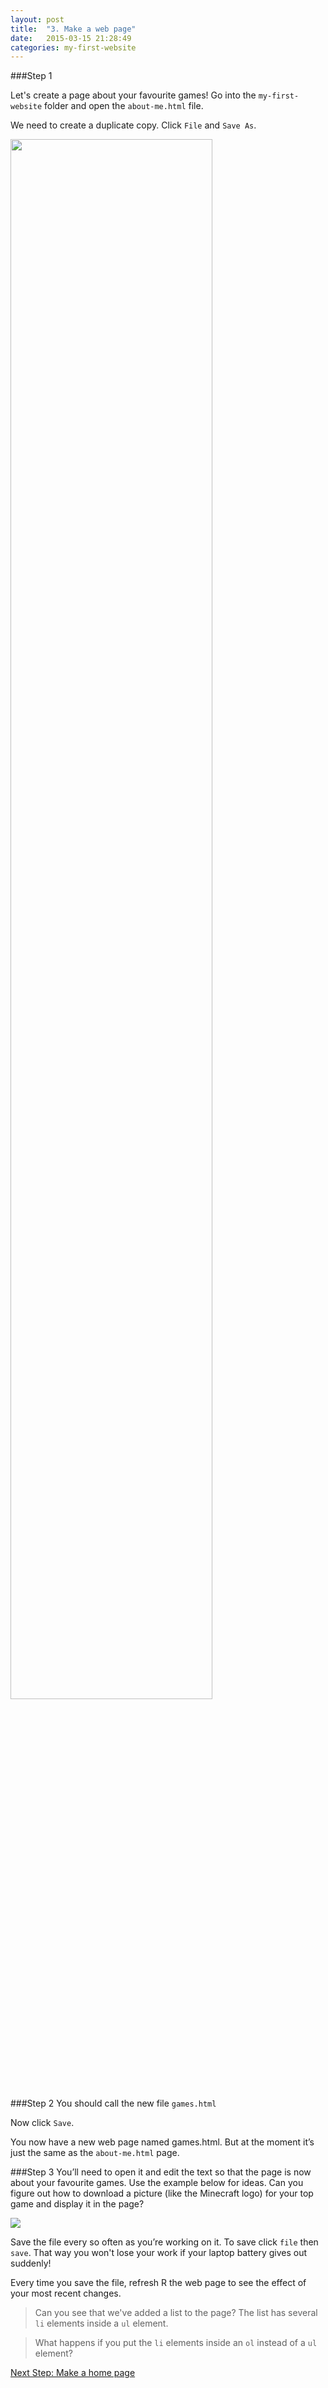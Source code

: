 ```yaml
---
layout: post
title:  "3. Make a web page"
date:   2015-03-15 21:28:49
categories: my-first-website
---
```



###Step 1

Let's create a page about your favourite games! Go into the `my-first-website` folder and open the
`about-me.html` file.

We need to create a duplicate copy. Click `File` and `Save As`.

<img src="{{site.baseurl}}/assets/make-a-webpage-saveas.png" width="80%" />

###Step 2
You should call the new file `games.html`

Now click `Save`.

You now have a new web page named games.html. But at the moment it’s just the same as the
`about-me.html` page.

###Step 3
You’ll need to open it and edit the text so that the page is now about your favourite games. Use the example below for ideas. Can you figure out how to download a picture (like the Minecraft logo) for your top game and display it in the page?

<img src="{{site.baseurl}}/assets/create-page-games.png" />


Save the file every so often as you’re working on it. To save click `file` then `save`. That way you won't lose your work if your laptop battery gives out suddenly!

Every time you save the file, refresh R the web page to see the effect of your most recent changes.

>Can you see that we've added a list to the page? The list has several `li` elements inside a `ul` element.

>What happens if you put the `li` elements inside an `ol` instead of a `ul` element?

<a href="{{site.baseurl}}{% post_url 2015-03-15-make-a-homepage %}" class="btn next-step pull-right">Next Step: Make a home page</a>

